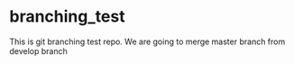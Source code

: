 # branching_test
This is git branching test repo. We are going to merge master branch from develop branch
